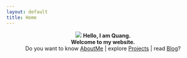 ```yaml
---
layout: default
title: Home
---
```

<p align="center">
  <img src="{{ site.newbaseurl }}assets/icon_144.png">
  <b>Hello, I am Quang.</b><br>
  <b>Welcome to my website.</b><br>
  Do you want to know <a href="{{ site.newbaseurl }}about/">AboutMe</a> |
  explore <a href="{{ site.newbaseurl }}projects/">Projects</a> |
  read <a href="{{ site.newbaseurl }}blog/">Blog</a>?
  <br><br>
</p>
